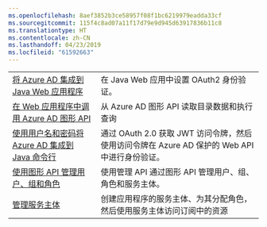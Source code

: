 ```yaml
---
ms.openlocfilehash: 8aef3852b3ce58957f08f1bc6219979eadda33cf
ms.sourcegitcommit: 115f4c8ad07a11f17d79e9d945d63917836b11c8
ms.translationtype: HT
ms.contentlocale: zh-CN
ms.lasthandoff: 04/23/2019
ms.locfileid: "61592663"
---
```

|  |  |
|---------|---------|
| [将 Azure AD 集成到 Java Web 应用程序][1] | 在 Java Web 应用中设置 OAuth2 身份验证。
| [在 Web 应用程序中调用 Azure AD 图形 API][2] | 从 Azure AD 图形 API 读取目录数据和执行查询 |
| [使用用户名和密码将 Azure AD 集成到 Java 命令行][3] | 通过 OAuth 2.0 获取 JWT 访问令牌，然后使用访问令牌在 Azure AD 保护的 Web API 中进行身份验证。 |
| [使用图形 API 管理用户、组和角色][4] | 使用管理 API 通过图形 API 管理用户、组、角色和服务主体。 
| [管理服务主体][5] | 创建应用程序的服务主体、为其分配角色，然后使用服务主体访问订阅中的资源 | 

[1]: https://azure.microsoft.com/resources/samples/active-directory-java-webapp-openidconnect/
[2]: https://azure.microsoft.com/resources/samples/active-directory-java-graphapi-web/
[3]: https://azure.microsoft.com/resources/samples/active-directory-java-native-headless/
[4]: https://azure.microsoft.com/resources/samples/aad-java-browse-graph-and-manage-roles/
[5]: https://azure.microsoft.com/resources/samples/aad-java-manage-service-principals/